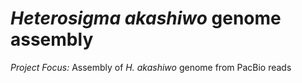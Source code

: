 *Heterosigma akashiwo* genome assembly
======================================
*Project Focus:* Assembly of *H. akashiwo* genome from PacBio reads